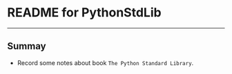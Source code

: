 # **README for PythonStdLib**
***


## **Summay**
 * Record some notes about book `The Python Standard Library`.
